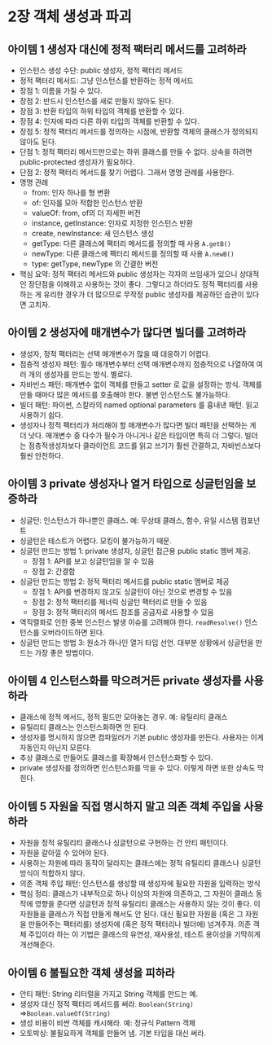 # 2장 객체 생성과 파괴

## 아이템 1 생성자 대신에 정적 팩터리 메서드를 고려하라

* 인스턴스 생성 수단: public 생성자, 정적 팩터리 메서드
* 정적 팩터리 메서드: 그냥 인스턴스를 반환하는 정적 메서드
* 장점 1: 이름을 가질 수 있다.
* 장점 2: 반드시 인스턴스를 새로 만들지 않아도 된다.
* 장점 3: 반환 타입의 하위 타입의 객체를 반환할 수 있다.
* 장점 4: 인자에 따라 다른 하위 타입의 객체를 반환할 수 있다.
* 장점 5: 정적 팩터리 메서드를 정의하는 시점에, 반환할 객체의 클래스가 정의되지 않아도 된다.
* 단점 1: 정적 팩터리 메서드만으로는 하위 클래스를 만들 수 없다. 상속을 하려면 public-protected 생성자가 필요하다.
* 단점 2: 정적 팩터리 메서드를 찾기 어렵다. 그래서 명명 관례를 사용한다.
* 명명 관례
	* from: 인자 하나를 형 변환
	* of: 인자를 모아 적합한 인스턴스 반환
	* valueOf: from, of의 더 자세한 버전
	* instance, getInstance: 인자로 지정한 인스턴스 반환
	* create, newInstance: 새 인스턴스 생성
	* getType: 다른 클래스에 팩터리 메서드를 정의할 때 사용 `A.getB()`
	* newType: 다른 클래스에 팩터리 메서드를 정의할 때 사용 `A.newB()`
	* type: getType, newType 의 간결한 버전
* 핵심 요약: 정적 팩터리 메서드와 public 생성자는 각자의 쓰임새가 있으니 상대적인 장단점을 이해하고 사용하는 것이 좋다. 그렇다고 하더라도 정적 팩터리를 사용하는 게 유리한 경우가 더 많으므로 무작정 public 생성자를 제공하던 습관이 있다면 고치자.

## 아이템 2 생성자에 매개변수가 많다면 빌더를 고려하라

* 생성자, 정적 팩터리는 선택 매개변수가 많을 때 대응하기 어렵다.
* 점층적 생성자 패턴: 필수 매개변수부터 선택 매개변수까지 점층적으로 나열하여 여러 개의 생성자를 만드는 방식. 별로다.
* 자바빈스 패턴: 매개변수 없이 객체를 만들고 setter 로 값을 설정하는 방식. 객체를 만들 때마다 많은 메서드를 호출해야 한다. 불변 인스턴스도 불가능하다.
* 빌더 패턴: 파이썬, 스칼라의 named optional parameters 를 흉내낸 패턴. 읽고 사용하기 쉽다.
* 생성자나 정적 팩터리가 처리해야 할 매개변수가 많다면 빌더 패턴을 선택하는 게 더 낫다. 매개변수 중 다수가 필수가 아니거나 같은 타입이면 특히 더 그렇다. 빌더는 점층적생성자보다 클라이언트 코드를 읽고 쓰기가 훨씬 간결하고, 자바빈스보다 훨씬 안전하다.

## 아이템 3 private 생성자나 열거 타입으로 싱글턴임을 보증하라
* 싱글턴: 인스턴스가 하나뿐인 클래스. 예: 무상태 클래스, 함수, 유일 시스템 컴포넌트
* 싱글턴은 테스트가 어렵다. 모킹이 불가능하기 때문.
* 싱글턴 만드는 방법 1: private 생성자, 싱글턴 접근용 public static 멤버 제공.
	* 장점 1: API를 보고 싱글턴임을 알 수 있음
	* 장점 2: 간결함
* 싱글턴 만드는 방법 2: 정적 팩터리 메서드를 public static 멤버로 제공
	* 장점 1: API를 변경하지 않고도 싱글턴이 아닌 것으로 변경할 수 있음
	* 장점 2: 정적 팩터리를 제너릭 싱글턴 팩터리로 만들 수 있음
	* 장점 3: 정적 팩터리의 메서드 참조를 공급자로 사용할 수 있음
* 역직렬화로 인한 중복 인스턴스 발생 이슈를 고려해야 한다. `readResolve()` 인스턴스를 오버라이드하면 된다.
* 싱글턴 만드는 방법 3: 원소가 하나인 열거 타입 선언. 대부분 상황에서 싱글턴을 만드는 가장 좋은 방법이다.

## 아이템 4 인스턴스화를 막으려거든 private 생성자를 사용하라
* 클래스에 정적 메서드, 정적 필드만 모아놓는 경우. 예: 유틸리티 클래스
* 유틸리티 클래스는 인스턴스화하면 안 된다.
* 생성자를 명시하지 않으면 컴파일러가 기본 public 생성자를 만든다. 사용자는 이게 자동인지 아닌지 모른다.
* 추상 클래스로 만들어도 클래스를 확장해서 인스턴스화할 수 있다.
* private 생성자를 정의하면 인스턴스화를 막을 수 있다. 이렇게 하면 또한 상속도 막힌다.

## 아이템 5 자원을 직접 명시하지 말고 의존 객체 주입을 사용하라
* 자원을 정적 유틸리티 클래스나 싱글턴으로 구현하는 건 안티 패턴이다.
* 자원을 갈아낄 수 있어야 된다.
* 사용하는 자원에 따라 동작이 달라지는 클래스에는 정적 유틸리티 클래스나 싱글턴 방식이 적합하지 않다.
* 의존 객체 주입 패턴: 인스턴스를 생성할 때 생성자에 필요한 자원을 입력하는 방식
* 핵심 정리: 클래스가 내부적으로 하나 이상의 자원에 의존하고, 그 자원이 클래스 동작에 영향을 준다면 싱글턴과 정적 유틸리티 클래스는 사용하지 않는 것이 좋다. 이 자원들을 클래스가 직접 만들게 해서도 안 된다. 대신 필요한 자원을 (혹은 그 자원을 만들어주는 팩터리를) 생성자에 (혹은 정적 팩터리나 빌더에) 넘겨주자. 의존 객체 주입이라 하는 이 기법은 클래스의 유연성, 재사용성, 테스트 용이성을 기막히게 개선해준다.

## 아이템 6 불필요한 객체 생성을 피하라
* 안티 패턴: String 리터럴을 가지고 String 객체를 만드는 예.
* 생성자 대신 정적 팩터리 메서드를 써라. `Boolean(String)` =>`Boolean.valueOf(String)`
* 생성 비용이 비싼 객체를 캐시해라. 예: 정규식 Pattern 객체
* 오토박싱: 불필요하게 객체를 만들어 냄. 기본 타입을 대신 써라.

